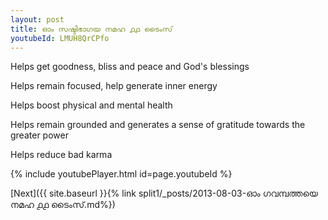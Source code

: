 ```yaml
---
layout: post
title: ഓം സഷ്ടിഭാഗയ നമഹ ൧൧ ടൈംസ്
youtubeId: LMUH8QrCPfo
---
```

 
 
Helps get goodness, bliss and peace and God's blessings
 
Helps remain focused, help generate inner energy 
 
Helps boost physical and mental health 
 
Helps remain grounded and generates a sense of gratitude towards the greater power 
 
Helps reduce bad karma
 
 
 
 


{% include youtubePlayer.html id=page.youtubeId %}
 
[Next]({{ site.baseurl }}{% link  split1/_posts/2013-08-03-ഓം ഗവമ്പത്തയെ നമഹ ൧൧ ടൈംസ്.md%})
 
